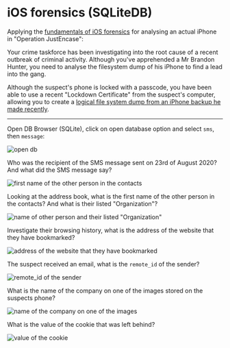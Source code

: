 # iOS forensics (SQLiteDB)

Applying the [fundamentals of iOS forensics](../notes/ios.md) for analysing an actual iPhone in "Operation JustEncase": 

Your crime taskforce has been investigating into the root cause of a recent outbreak of criminal activity. Although you've apprehended a Mr Brandon Hunter, you need to analyse the filesystem dump of his iPhone to find a lead into the gang.

Although the suspect's phone is locked with a passcode, you have been able to use a recent "Lockdown Certificate" from the suspect's computer, allowing you to create a [logical file system dump from an iPhone backup he made recently](../notes/ios-acquisition.md). 

----

Open DB Browser (SQLite), click on open database option and select `sms`, then `message`:

![open db](/_static/images/ios1.png)

Who was the recipient of the SMS message sent on 23rd of August 2020? And what did the SMS message say?

![first name of the other person in the contacts](/_static/images/ios2.png)

Looking at the address book, what is the first name of the other person in the contacts? And what is their listed "Organization"?

![name of other person and their listed "Organization"](/_static/images/ios3.png)

Investigate their browsing history, what is the address of the website that they have bookmarked?

![address of the website that they have bookmarked](/_static/images/ios4.png)

The suspect received an email, what is the `remote_id` of the sender?

![remote_id of the sender](/_static/images/ios5.png)

What is the name of the company on one of the images stored on the suspects phone?

![name of the company on one of the images](/_static/images/ios6.png)

What is the value of the cookie that was left behind?

![value of the cookie](/_static/images/ios7.png)
